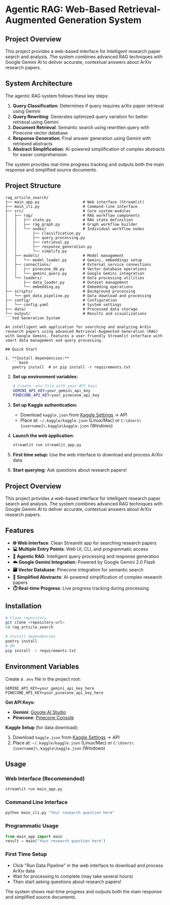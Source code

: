 # Agentic RAG: Web-Based Retrieval-Augmented Generation System

## Project Overview

This project provides a web-based interface for intelligent research paper search and analysis. The system combines advanced RAG techniques with Google Gemini AI to deliver accurate, contextual answers about ArXiv research papers.

## System Architecture

The agentic RAG system follows these key steps:

1. **Query Classification**: Determines if query requires arXiv paper retrieval using Gemini
2. **Query Rewriting**: Generates optimized query variation for better retrieval using Gemini
3. **Document Retrieval**: Semantic search using rewritten query with Pinecone vector database
4. **Response Generation**: Final answer generation using Gemini with retrieved abstracts
5. **Abstract Simplification**: AI-powered simplification of complex abstracts for easier comprehension

The system provides real-time progress tracking and outputs both the main response and simplified source documents.

## Project Structure

```
rag_article_search/
├── main_app.py                   # Web interface (Streamlit)
├── main_cli.py                   # Command-line interface
├── src/                          # Core system modules
│   ├── rag/                      # RAG workflow components
│   │   ├── state.py              # RAG state definition
│   │   ├── rag_graph.py          # Graph workflow builder
│   │   └── nodes/                # Individual workflow nodes
│   │       ├── classification.py
│   │       ├── query_processing.py
│   │       ├── retrieval.py
│   │       ├── response_generation.py
│   │       └── simplify.py
│   ├── models/                   # Model management
│   │   └── model_loader.py       # Gemini, embeddings setup
│   ├── connections/              # External service connections
│   │   ├── pinecone_db.py        # Vector database operations
│   │   └── gemini_query.py       # Google Gemini integration
│   └── loaders/                  # Data processing utilities
│       ├── data_loader.py        # Dataset management
│       └── embedding.py          # Embedding operations
├── scripts/                      # Background processing
│   └── get_data_pipeline.py      # Data download and processing
├── config/                       # Configuration
│   └── config.yaml               # System settings
├── data/                         # Processed data storage
└── output/                       # Results and visualizations
```ted Generation System

An intelligent web application for searching and analyzing ArXiv research papers using advanced Retrieval-Augmented Generation (RAG) with Google Gemini. Features a user-friendly Streamlit interface with smart data management and query processing.

## Quick Start

1. **Install dependencies:**
   ```bash
   poetry install  # or pip install -r requirements.txt
   ```

2. **Set up environment variables:**
   ```bash
   # Create .env file with your API keys
   GEMINI_API_KEY=your_gemini_api_key
   PINECONE_API_KEY=your_pinecone_api_key
   ```

3. **Set up Kaggle authentication:**
   - Download `kaggle.json` from [Kaggle Settings](https://www.kaggle.com/settings) → API
   - Place at: `~/.kaggle/kaggle.json` (Linux/Mac) or `C:\Users\{username}\.kaggle\kaggle.json` (Windows)

3. **Launch the web application:**
   ```bash
   streamlit run streamlit_app.py
   ```

4. **First time setup:** Use the web interface to download and process ArXiv data
5. **Start querying:** Ask questions about research papers!

## Project Overview

This project provides a web-based interface for intelligent research paper search and analysis. The system combines advanced RAG techniques with Google Gemini AI to deliver accurate, contextual answers about ArXiv research papers.

## Features

- **🌐 Web Interface**: Clean Streamlit app for searching research papers
- **💻 Multiple Entry Points**: Web UI, CLI, and programmatic access
- **🤖 Agentic RAG**: Intelligent query processing and response generation
- **☁️ Google Gemini Integration**: Powered by Google Gemini 2.0 Flash
- **🗃️ Vector Database**: Pinecone integration for semantic search
- **📄 Simplified Abstracts**: AI-powered simplification of complex research papers
- **⏱️ Real-time Progress**: Live progress tracking during processing

## Installation

```bash
# Clone repository
git clone <repository-url>
cd rag_article_search

# Install dependencies
poetry install
# OR
pip install -r requirements.txt
```

## Environment Variables

Create a `.env` file in the project root:

```env
GEMINI_API_KEY=your_gemini_api_key_here
PINECONE_API_KEY=your_pinecone_api_key_here
```

**Get API Keys:**
- **Gemini**: [Google AI Studio](https://makersuite.google.com/app/apikey)
- **Pinecone**: [Pinecone Console](https://app.pinecone.io/)

**Kaggle Setup** (for data download):
1. Download `kaggle.json` from [Kaggle Settings](https://www.kaggle.com/settings) → API
2. Place at: `~/.kaggle/kaggle.json` (Linux/Mac) or `C:\Users\{username}\.kaggle\kaggle.json` (Windows)

## Usage

### Web Interface (Recommended)
```bash
streamlit run main_app.py
```

### Command Line Interface
```bash
python main_cli.py "Your research question here"
```

### Programmatic Usage
```python
from main_app import main
result = main("Your research question here")
```

### First Time Setup
- Click "Run Data Pipeline" in the web interface to download and process ArXiv data
- Wait for processing to complete (may take several hours)
- Then start asking questions about research papers!

The system shows real-time progress and outputs both the main response and simplified source documents.